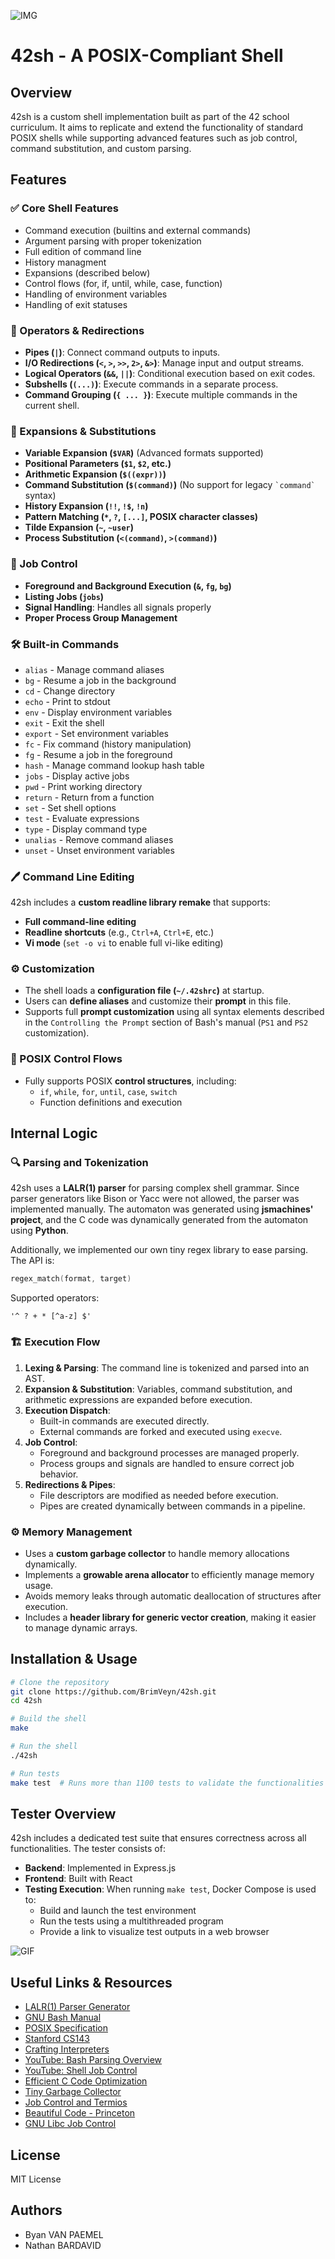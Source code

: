 ![IMG](https://github.com/BrimVeyn/42sh/blob/main/gifs/final_grade.png)

# 42sh - A POSIX-Compliant Shell

## Overview

42sh is a custom shell implementation built as part of the 42 school curriculum. It aims to replicate and extend the functionality of standard POSIX shells while supporting advanced features such as job control, command substitution, and custom parsing.

## Features

### ✅ Core Shell Features

- Command execution (builtins and external commands)
- Argument parsing with proper tokenization
- Full edition of command line
- History managment
- Expansions (described below)
- Control flows (for, if, until, while, case, function)
- Handling of environment variables
- Handling of exit statuses

### 🔗 Operators & Redirections

- **Pipes (`|`)**: Connect command outputs to inputs.
- **I/O Redirections (`<`, `>`, `>>`, `2>`, `&>`)**: Manage input and output streams.
- **Logical Operators (`&&`, `||`)**: Conditional execution based on exit codes.
- **Subshells (`(...)`)**: Execute commands in a separate process.
- **Command Grouping (`{ ... }`)**: Execute multiple commands in the current shell.

### 🔄 Expansions & Substitutions

- **Variable Expansion (`$VAR`)** (Advanced formats supported)
- **Positional Parameters (`$1`, `$2`, etc.)**
- **Arithmetic Expansion (`$((expr))`)**
- **Command Substitution (`$(command)`)** (No support for legacy `` `command` `` syntax)
- **History Expansion (`!!`, `!$`, `!n`)**
- **Pattern Matching (`*`, `?`, `[...]`, POSIX character classes)**
- **Tilde Expansion (`~`, `~user`)**
- **Process Substitution (`<(command)`, `>(command)`)**

### 📌 Job Control

- **Foreground and Background Execution (`&`, `fg`, `bg`)**
- **Listing Jobs (`jobs`)**
- **Signal Handling**: Handles all signals properly
- **Proper Process Group Management**

### 🛠️ Built-in Commands

- `alias` - Manage command aliases
- `bg` - Resume a job in the background
- `cd` - Change directory
- `echo` - Print to stdout
- `env` - Display environment variables
- `exit` - Exit the shell
- `export` - Set environment variables
- `fc` - Fix command (history manipulation)
- `fg` - Resume a job in the foreground
- `hash` - Manage command lookup hash table
- `jobs` - Display active jobs
- `pwd` - Print working directory
- `return` - Return from a function
- `set` - Set shell options
- `test` - Evaluate expressions
- `type` - Display command type
- `unalias` - Remove command aliases
- `unset` - Unset environment variables

### 🖊️ Command Line Editing

42sh includes a **custom readline library remake** that supports:

- **Full command-line editing**
- **Readline shortcuts** (e.g., `Ctrl+A`, `Ctrl+E`, etc.)
- **Vi mode** (`set -o vi` to enable full vi-like editing)

### ⚙️ Customization

- The shell loads a **configuration file (`~/.42shrc`)** at startup.
- Users can **define aliases** and customize their **prompt** in this file.
- Supports full **prompt customization** using all syntax elements described in the `Controlling the Prompt` section of Bash's manual (`PS1` and `PS2` customization).

### 🔁 POSIX Control Flows

- Fully supports POSIX **control structures**, including:
  - `if`, `while`, `for`, `until`, `case`, `switch`
  - Function definitions and execution

## Internal Logic

### 🔍 Parsing and Tokenization

42sh uses a **LALR(1) parser** for parsing complex shell grammar. Since parser generators like Bison or Yacc were not allowed, the parser was implemented manually. The automaton was generated using **jsmachines' project**, and the C code was dynamically generated from the automaton using **Python**.

Additionally, we implemented our own tiny regex library to ease parsing. The API is:

```c
regex_match(format, target)
```

Supported operators:

```
'^ ? + * [^a-z] $'
```

### 🏗️ Execution Flow

1. **Lexing & Parsing**: The command line is tokenized and parsed into an AST.
2. **Expansion & Substitution**: Variables, command substitution, and arithmetic expressions are expanded before execution.
3. **Execution Dispatch**:
   - Built-in commands are executed directly.
   - External commands are forked and executed using `execve`.
4. **Job Control**:
   - Foreground and background processes are managed properly.
   - Process groups and signals are handled to ensure correct job behavior.
5. **Redirections & Pipes**:
   - File descriptors are modified as needed before execution.
   - Pipes are created dynamically between commands in a pipeline.

### ⚙️ Memory Management

- Uses a **custom garbage collector** to handle memory allocations dynamically.
- Implements a **growable arena allocator** to efficiently manage memory usage.
- Avoids memory leaks through automatic deallocation of structures after execution.
- Includes a **header library for generic vector creation**, making it easier to manage dynamic arrays.

## Installation & Usage

```sh
# Clone the repository
git clone https://github.com/BrimVeyn/42sh.git
cd 42sh

# Build the shell
make

# Run the shell
./42sh

# Run tests
make test  # Runs more than 1100 tests to validate the functionalities described in this README
```

## Tester Overview

42sh includes a dedicated test suite that ensures correctness across all functionalities. The tester consists of:

- **Backend**: Implemented in Express.js
- **Frontend**: Built with React
- **Testing Execution**: When running `make test`, Docker Compose is used to:
  - Build and launch the test environment
  - Run the tests using a multithreaded program
  - Provide a link to visualize test outputs in a web browser
 
![GIF](https://github.com/BrimVeyn/42sh/blob/main/gifs/tester_demo.gif)

## Useful Links & Resources

- [LALR(1) Parser Generator](https://jsmachines.sourceforge.net/machines/lalr1.html)
- [GNU Bash Manual](https://www.gnu.org/software/bash/manual/bash.html)
- [POSIX Specification](https://pubs.opengroup.org/onlinepubs/9699919799.2018edition/)
- [Stanford CS143](http://web.stanford.edu/class/cs143/)
- [Crafting Interpreters](https://craftinginterpreters.com/)
- [YouTube: Bash Parsing Overview](https://www.youtube.com/watch?v=TZ5a3gCCZYo)
- [YouTube: Shell Job Control](https://www.youtube.com/watch?v=IroPQ150F6c)
- [Efficient C Code Optimization](https://www.codeproject.com/Articles/6154/Writing-Efficient-C-and-C-Code-Optimization)
- [Tiny Garbage Collector](https://github.com/orangeduck/tgc/tree/master)
- [Job Control and Termios](https://blog.nelhage.com/2010/01/a-brief-introduction-to-termios-signaling-and-job-control/)
- [Beautiful Code - Princeton](https://www.cs.princeton.edu/courses/archive/spr09/cos333/beautiful.html)
- [GNU Libc Job Control](https://www.gnu.org/software/libc/manual/html_node/Job-Control.html)

## License

MIT License

## Authors

- Byan VAN PAEMEL
- Nathan BARDAVID

